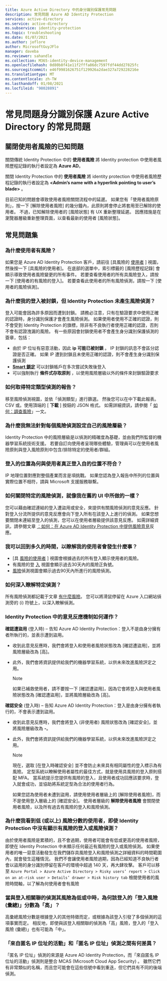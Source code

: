 ```yaml
---
title: Azure Active Directory 中的身分識別保護常見問題
description: 常見問題 Azure AD Identity Protection
services: active-directory
ms.service: active-directory
ms.subservice: identity-protection
ms.topic: troubleshooting
ms.date: 01/07/2021
ms.author: joflore
author: MicrosoftGuyJFlo
manager: daveba
ms.reviewer: sahandle
ms.collection: M365-identity-device-management
ms.openlocfilehash: 0d80b8f41e11f2fffa86dc7597fdf44dd27825fc
ms.sourcegitcommit: e46f9981626751f129926a2dae327a729228216e
ms.translationtype: MT
ms.contentlocale: zh-TW
ms.lasthandoff: 01/08/2021
ms.locfileid: "98028891"
---
```

# <a name="frequently-asked-questions-identity-protection-in-azure-active-directory"></a>常見問題身分識別保護 Azure Active Directory 的常見問題

## <a name="dismiss-user-risk-known-issues"></a>關閉使用者風險的已知問題

關閉傳統 Identity Protection 中的 **使用者風險** 將 Identity protection 中使用者風險歷程記錄的執行者設定為 **Azure AD**。

關閉 Identity Protection 中的 **使用者風險** 將 identity protection 中使用者風險歷程記錄的執行者設定為 **\<Admin’s name with a hyperlink pointing to user’s blade\>** 。

目前已知的問題會導致使用者風險關閉流程中的延遲。 如果您有「使用者風險原則」，按一下 [解除使用者風險] 的幾分鐘內，此原則將會停止將套用至已解除的使用者。 不過，已知解除使用者的 [風險狀態] 有 UX 重新整理延遲。 因應措施是在瀏覽器層級重新整理頁面，以查看最新的使用者 [風險狀態]。


## <a name="frequently-asked-questions"></a>常見問題集

### <a name="why-is-a-user-is-at-risk"></a>為什麼使用者有風險？

如果您是 Azure AD Identity Protection 客戶，請前往 [具風險的 [使用者](howto-identity-protection-investigate-risk.md#risky-users) ] 視圖，然後按一下 [具風險的使用者]。 在底部的選單中，索引標籤的 [風險歷程記錄] 會顯示導致使用者風險變更的所有事件。 若要查看使用者的所有具風險登入，請按一下 [使用者的有風險的登入]。 若要查看此使用者的所有風險偵測，請按一下 [使用者的風險偵測]。

### <a name="why-was-my-sign-in-blocked-but-identity-protection-didnt-generate-a-risk-detection"></a>為什麼我的登入被封鎖，但 Identity Protection 未產生風險偵測？
登入可能會因為許多原因而遭到封鎖。 請務必注意，只有在驗證要求中使用正確的認證時，身分識別保護才會產生風險偵測。 如果使用者使用不正確的認證，則不會受到 Identity Protection 的旗標，除非有不良執行者使用正確的認證，否則不會有認證洩漏的風險。 有一些原因會封鎖使用者不會產生身分識別保護偵測的簽章，包括：
* 由於 IP 位址有惡意活動，因此 **ip 可能已被封鎖** 。 IP 封鎖的訊息不會區分認證是否正確。 如果 IP 遭到封鎖且未使用正確的認證，則不會產生身分識別保護偵測
* **[Smart 鎖定](../authentication/howto-password-smart-lockout.md)** 可以封鎖帳戶在多次嘗試失敗後登入
* 可以強制執行 **條件式存取原則** ，以使用風險層級以外的條件來封鎖驗證要求

### <a name="how-can-i-get-a-report-of-detections-of-a-specific-type"></a>如何取得特定類型偵測的報告？

移至風險偵測視圖，並依「偵測類型」進行篩選。 然後您可以在中下載此報表。CSV 或。使用頂端的 [ **下載** ] 按鈕的 JSON 格式。 如需詳細資訊，請參閱「 [如何：調查風險](howto-identity-protection-investigate-risk.md#risk-detections)」一文。

### <a name="why-cant-i-set-my-own-risk-levels-for-each-risk-detection"></a>為什麼我無法針對每個風險偵測設定自己的風險層級？

Identity Protection 中的風險層級是以偵測的精確度為基礎，並由我們所監督的機器學習系統技術支援。 若要自訂向使用者呈現哪些體驗，管理員可以在使用者風險原則與登入風險原則中包含/排除特定的使用者/群組。

### <a name="why-does-the-location-of-a-sign-in-not-match-where-the-user-truly-signed-in-from"></a>登入的位置為何與使用者真正登入自的位置不符合？

IP 地理位置對應對整個產業而言是項挑戰。 如果您認為登入報告中所列的位置與實際位置不相符，請與 Microsoft 支援服務聯繫。 

### <a name="how-can-i-close-specific-risk-detections-like-i-did-in-the-old-ui"></a>如何關閉特定的風險偵測，就像我在舊的 UI 中所做的一樣？

您可以藉由確認連結的登入遭盜用或安全，來提供有關風險偵測的意見反應。 針對登入分流所提供的意見反應會向下登入所有在該登入上進行的偵測。 如果您想要關閉未連結至登入的偵測，您可以在使用者層級提供該意見反應。 如需詳細資訊，請參閱文章 [：如何：在 Azure AD Identity Protection 中提供風險意見](howto-identity-protection-risk-feedback.md)反應。

### <a name="how-far-can-i-go-back-in-time-to-understand-whats-going-on-with-my-user"></a>我可以回到多久的時間，以瞭解我的使用者會發生什麼事？

- [具 [風險的使用者](howto-identity-protection-investigate-risk.md#risky-users) ] 視圖會根據過去的所有登入顯示使用者的風險。 
- 有風險的登 [入](howto-identity-protection-investigate-risk.md#risky-sign-ins) 視圖會顯示過去30天內的風險正負號。 
- [風險](howto-identity-protection-investigate-risk.md#risk-detections)偵測視圖會顯示過去90天內所進行的風險偵測。

### <a name="how-can-i-learn-more-about-a-specific-detection"></a>如何深入瞭解特定偵測？

所有風險偵測都記載于文章 [有什麼風險](concept-identity-protection-risks.md#risk-types-and-detection)。 您可以將滑鼠停留在 Azure 入口網站偵測旁的 (i) 符號上，以深入瞭解偵測。

### <a name="how-do-the-feedback-mechanisms-in-identity-protection-work"></a>Identity Protection 中的意見反應機制如何運作？

**確認遭盜用** (登入時) – 告知 Azure AD Identity Protection：登入不是由身分擁有者所執行的，並表示遭到盜用。

- 收到此意見反應時，我們會將登入和使用者風險狀態改為 [確認遭盜用]，並將風險層級改為 [高]。

- 此外，我們會將資訊提供給我們的機器學習系統，以供未來改進風險評定之用。

    > [!NOTE]
    > 如果已補救使用者，請不要按一下 [確認遭盜用]，因為它會將登入與使用者風險狀態改為 [確認遭盜用]，並將風險層級改為 [高]。

**確認安全** (登入時) – 告知 Azure AD Identity Protection：登入是由身分擁有者執行的，不會表示遭到盜用。

- 收到此意見反應時，我們會將登入 (非使用者) 風險狀態改為 [確認安全]，並將風險層級改為 **-**。

- 此外，我們會將資訊提供給我們的機器學習系統，以供未來改進風險評定之用。 

    > [!NOTE]
    >現在，選取 [在登入時確認安全] 並不會防止未來具有相同屬性的登入標示為有風險。 定型系統以瞭解使用者屬性的最佳方式，就是使用具風險的登入原則搭配 MFA。 當系統提示您提供有風險的登入，且使用者成功回應該要求時，登入就會成功，並協助將系統定型為合法的使用者行為。
    >
    > 如果您認為使用者未遭到盜用，請使用使用者層級上的 [解除使用者風險]，而不是使用登入層級上的 [確認安全]。 使用者層級的 **解除使用者風險** 會關閉使用者風險，以及所有過去有風險的登入和風險偵測。

### <a name="why-am-i-seeing-a-user-with-a-low-or-above-risk-score-even-if-no-risky-sign-ins-or-risk-detections-are-shown-in-identity-protection"></a>為什麼我看到低 (或以上) 風險分數的使用者，即使 Identity Protection 中沒有顯示有風險的登入或風險偵測？

由於使用者風險是累積的，且不會過期，使用者可能會有低或更高的使用者風險，即使在 Identity Protection 中未顯示任何最近有風險的登入或風險偵測。 如果使用者的唯一惡意活動發生在我們儲存具風險登入和風險偵測之詳細資料的時間範圍內，就會發生這種情況。 我們不會讓使用者風險過期，因為已經知道不良執行者會以盜用的身分識別停留在客戶的環境中超過 140 天，再大肆攻擊。 客戶可以移至 `Azure Portal > Azure Active Directory > Risky users’ report > Click on an at-risk user > Details’ drawer > Risk history tab` 檢閱使用者的風險時間軸，以了解為何使用者會有風險

### <a name="why-does-a-sign-in-have-a-sign-in-risk-aggregate-score-of-high-when-the-detections-associated-with-it-are-of-low-or-medium-risk"></a>當與登入相關聯的偵測其風險為低或中時，為何該登入的「登入風險 (彙總)」分數為「高」？

高彙總風險分數是根據登入的其他特徵而定，或根據為該登入引發了多個偵測的這項事實而定。 相反地，即使與該登入相關聯的偵測為「高」風險，登入的「登入風險 (彙總)」也有可能為「中」。

### <a name="what-is-the-difference-between-the-activity-from-anonymous-ip-address-and-anonymous-ip-address-detections"></a>「來自匿名 IP 位址的活動」和「匿名 IP 位址」偵測之間有何差異？

「匿名 IP 位址」偵測的來源是 Azure AD Identity Protection，而「來自匿名 IP 位址的活動」偵測則是整合 MCAS (Microsoft Cloud App Security) 。 雖然它們有非常類似的名稱，而且您可能會在這些信號中看到重迭，但它們具有不同的後端偵測。
